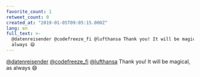 ```yaml
---
favorite_count: 1
retweet_count: 0
created_at: "2019-01-05T09:05:15.000Z"
lang: en
full_text: >-
  @datenreisender @codefreeze_fi @lufthansa Thank you! It will be magical, as
  always 😄
---
```


[@datenreisender](https://twitter.com/datenreisender)
[@codefreeze_fi](https://twitter.com/codefreeze_fi)
[@lufthansa](https://twitter.com/lufthansa) Thank you! It will be magical, as
always 😄
